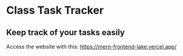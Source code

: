 # Class Task Tracker

## Keep track of your tasks easily


Access the website with this: https://mern-frontend-lake.vercel.app/
